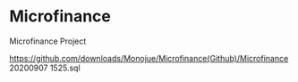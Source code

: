 # Microfinance
Microfinance Project


https://github.com/downloads/Monojue/Microfinance(Github)/Microfinance 20200907 1525.sql

